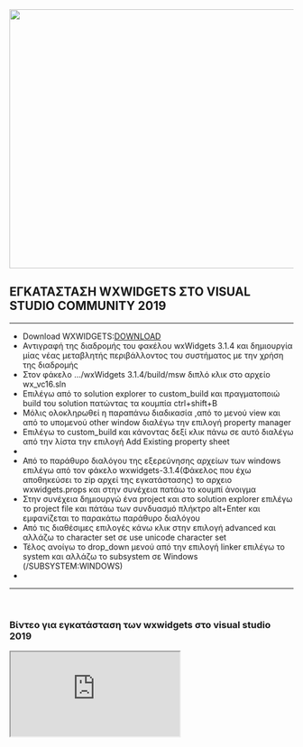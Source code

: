 <!DOCTYPE html>
<html>
<body>
<img src="" width="1024" height="460"></img>
<h2>ΕΓΚΑΤΑΣΤΑΣΗ WXWIDGETS ΣΤΟ VISUAL STUDIO COMMUNITY 2019</h2>
<hr>
<ul>
<li>Download WXWIDGETS:<a href="https://github.com/wxWidgets/wxWidgets/releases/download/v3.1.4/wxWidgets-3.1.4.zip">DOWNLOAD</a>
<li>Αντιγραφή της διαδρομής του φακέλου wxWidgets 3.1.4 και δημιουργία μίας νέας μεταβλητής περιβάλλοντος του συστήματος με την χρήση της διαδρομής</li>
<li>Στον φάκελο .../wxWidgets 3.1.4/build/msw διπλό κλικ στο αρχείο wx_vc16.sln</li>
<li>Επιλέγω από το solution explorer το custom_build και πραγματοποιώ build του solution πατώντας τα κουμπία ctrl+shift+B</li>
<li>Μόλις ολοκληρωθεί η παραπάνω διαδικασία ,από το μενού view και από το υπομενού other window διαλέγω την επιλογή property manager</li>
<li>Επιλέγω το custom_build και κάνοντας δεξί κλικ πάνω σε αυτό διαλέγω από την λίστα την επιλογή Add Existing property sheet<li>
<li>Από το παράθυρο διαλόγου της εξερεύνησης αρχείων των windows επιλέγω από τον φάκελο wxwidgets-3.1.4(Φάκελος που έχω αποθηκεύσει το zip αρχεί της εγκατάστασης) το αρχειο wxwidgets.props και στην συνέχεια πατάω το κουμπί άνοιγμα</li>
<li>Στην συνέχεια δημιουργώ ένα project και στο solution explorer επιλέγω το project file και πάτάω των συνδυασμό πλήκτρο alt+Enter και εμφανίζεται το παρακάτω παράθυρο διαλόγου</li>
<li>Από τις διαθέσιμες επιλογές κάνω κλικ στην επιλογή advanced και αλλάζω το character set σε use unicode character set</li>
<li>Τέλος ανοίγω το drop_down μενού από την επιλογή linker επιλέγω το system και αλλάζω το subsystem σε Windows (/SUBSYSTEM:WINDOWS)<li>
</ul>
<hr>
<br>
<h3>Βίντεο για εγκατάσταση των wxwidgets στο visual studio 2019</h3>
<iframe src="https://www.youtube.com/watch?v=sRhoZcNpMb4">WATCH</iframe>
</hmtl>
</body>
